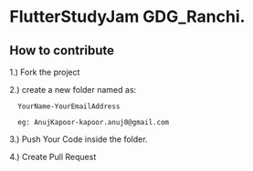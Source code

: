 # FlutterStudyJam GDG_Ranchi.

## How to contribute
1.) Fork the project

2.) create a new folder named as:

      YourName-YourEmailAddress
    
      eg: AnujKapoor-kapoor.anuj0@gmail.com
      
3.) Push Your Code inside the folder.

4.) Create Pull Request
